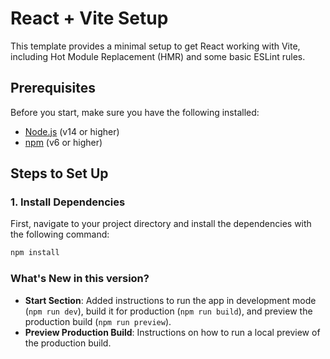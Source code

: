 # React + Vite Setup

This template provides a minimal setup to get React working with Vite, including Hot Module Replacement (HMR) and some basic ESLint rules.

## Prerequisites

Before you start, make sure you have the following installed:

- [Node.js](https://nodejs.org/) (v14 or higher)
- [npm](https://www.npmjs.com/) (v6 or higher)

## Steps to Set Up

### 1. Install Dependencies

First, navigate to your project directory and install the dependencies with the following command:

```bash
npm install
```

### What's New in this version?

- **Start Section**: Added instructions to run the app in development mode (`npm run dev`), build it for production (`npm run build`), and preview the production build (`npm run preview`).
- **Preview Production Build**: Instructions on how to run a local preview of the production build.
